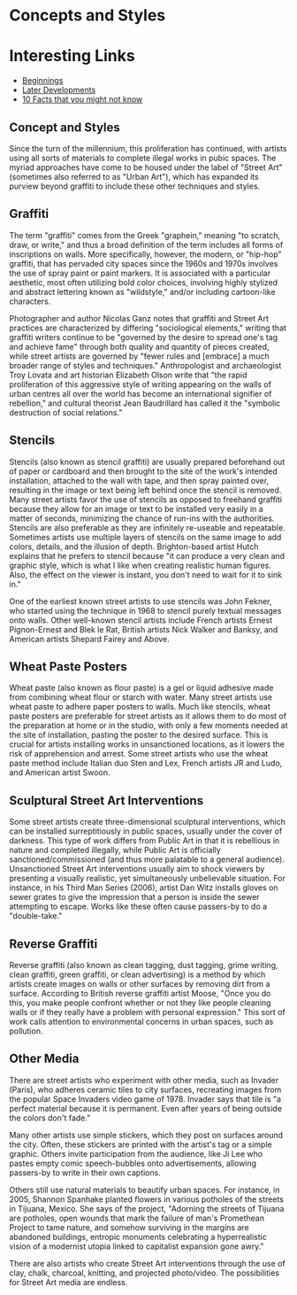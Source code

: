 # Concepts and Styles

# Interesting Links

- [Beginnings](1_Beginnings.md)
- [Later Developments](3_Later_Developments.md)
- [10 Facts that you might not know](10_Facts_Graffiti.md)

## Concept and Styles
Since the turn of the millennium, this proliferation has continued, with artists using all sorts of materials to complete illegal works in pubic spaces. The myriad approaches have come to be housed under the label of "Street Art" (sometimes also referred to as "Urban Art"), which has expanded its purview beyond graffiti to include these other techniques and styles.

## Graffiti
The term "graffiti" comes from the Greek "graphein," meaning "to scratch, draw, or write," and thus a broad definition of the term includes all forms of inscriptions on walls. More specifically, however, the modern, or "hip-hop" graffiti, that has pervaded city spaces since the 1960s and 1970s involves the use of spray paint or paint markers. It is associated with a particular aesthetic, most often utilizing bold color choices, involving highly stylized and abstract lettering known as "wildstyle," and/or including cartoon-like characters.

Photographer and author Nicolas Ganz notes that graffiti and Street Art practices are characterized by differing "sociological elements," writing that graffiti writers continue to be "governed by the desire to spread one's tag and achieve fame" through both quality and quantity of pieces created, while street artists are governed by "fewer rules and [embrace] a much broader range of styles and techniques." Anthropologist and archaeologist Troy Lovata and art historian Elizabeth Olson write that "the rapid proliferation of this aggressive style of writing appearing on the walls of urban centres all over the world has become an international signifier of rebellion," and cultural theorist Jean Baudrillard has called it the "symbolic destruction of social relations."

## Stencils
Stencils (also known as stencil graffiti) are usually prepared beforehand out of paper or cardboard and then brought to the site of the work's intended installation, attached to the wall with tape, and then spray painted over, resulting in the image or text being left behind once the stencil is removed. Many street artists favor the use of stencils as opposed to freehand graffiti because they allow for an image or text to be installed very easily in a matter of seconds, minimizing the chance of run-ins with the authorities. Stencils are also preferable as they are infinitely re-useable and repeatable. Sometimes artists use multiple layers of stencils on the same image to add colors, details, and the illusion of depth. Brighton-based artist Hutch explains that he prefers to stencil because "it can produce a very clean and graphic style, which is what I like when creating realistic human figures. Also, the effect on the viewer is instant, you don't need to wait for it to sink in."

One of the earliest known street artists to use stencils was John Fekner, who started using the technique in 1968 to stencil purely textual messages onto walls. Other well-known stencil artists include French artists Ernest Pignon-Ernest and Blek le Rat, British artists Nick Walker and Banksy, and American artists Shepard Fairey and Above.

## Wheat Paste Posters
Wheat paste (also known as flour paste) is a gel or liquid adhesive made from combining wheat flour or starch with water. Many street artists use wheat paste to adhere paper posters to walls. Much like stencils, wheat paste posters are preferable for street artists as it allows them to do most of the preparation at home or in the studio, with only a few moments needed at the site of installation, pasting the poster to the desired surface. This is crucial for artists installing works in unsanctioned locations, as it lowers the risk of apprehension and arrest. Some street artists who use the wheat paste method include Italian duo Sten and Lex, French artists JR and Ludo, and American artist Swoon.

## Sculptural Street Art Interventions
Some street artists create three-dimensional sculptural interventions, which can be installed surreptitiously in public spaces, usually under the cover of darkness. This type of work differs from Public Art in that it is rebellious in nature and completed illegally, while Public Art is officially sanctioned/commissioned (and thus more palatable to a general audience). Unsanctioned Street Art interventions usually aim to shock viewers by presenting a visually realistic, yet simultaneously unbelievable situation. For instance, in his Third Man Series (2006), artist Dan Witz installs gloves on sewer grates to give the impression that a person is inside the sewer attempting to escape. Works like these often cause passers-by to do a "double-take."

## Reverse Graffiti
Reverse graffiti (also known as clean tagging, dust tagging, grime writing, clean graffiti, green graffiti, or clean advertising) is a method by which artists create images on walls or other surfaces by removing dirt from a surface. According to British reverse graffiti artist Moose, "Once you do this, you make people confront whether or not they like people cleaning walls or if they really have a problem with personal expression." This sort of work calls attention to environmental concerns in urban spaces, such as pollution.

## Other Media
There are street artists who experiment with other media, such as Invader (Paris), who adheres ceramic tiles to city surfaces, recreating images from the popular Space Invaders video game of 1978. Invader says that tile is "a perfect material because it is permanent. Even after years of being outside the colors don't fade."

Many other artists use simple stickers, which they post on surfaces around the city. Often, these stickers are printed with the artist's tag or a simple graphic. Others invite participation from the audience, like Ji Lee who pastes empty comic speech-bubbles onto advertisements, allowing passers-by to write in their own captions.

Others still use natural materials to beautify urban spaces. For instance, in 2005, Shannon Spanhake planted flowers in various potholes of the streets in Tijuana, Mexico. She says of the project, "Adorning the streets of Tijuana are potholes, open wounds that mark the failure of man's Promethean Project to tame nature, and somehow surviving in the margins are abandoned buildings, entropic monuments celebrating a hyperrealistic vision of a modernist utopia linked to capitalist expansion gone awry."

There are also artists who create Street Art interventions through the use of clay, chalk, charcoal, knitting, and projected photo/video. The possibilities for Street Art media are endless.
